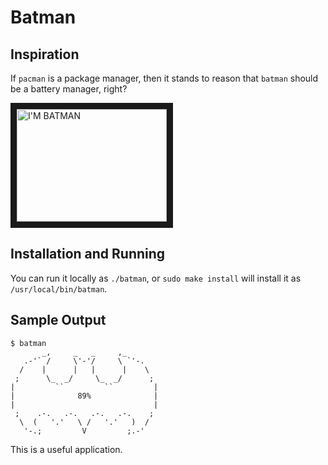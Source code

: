 Batman
======

Inspiration
-----------

If `pacman` is a package manager, then it stands to reason that `batman` should be a battery manager, right?

<a href="http://www.youtube.com/watch?feature=player_embedded&v=iu92GxXf1X8
" target="_blank"><img src="http://img.youtube.com/vi/iu92GxXf1X8/0.jpg" 
alt="I'M BATMAN" width="240" height="180" border="10" /></a>


Installation and Running
------------------------

You can run it locally as `./batman`, or `sudo make install` will install it as `/usr/local/bin/batman`.

Sample Output
-------------

```
$ batman
       _,     _   _     ,_
   .-'` /     \'-'/     \ `'-.
  /    |      |   |      |    \
 ;      \_  _/     \_  _/      ;
|         ``         ``         |
|              89%              |
|                               |
 ;    .-.   .-.   .-.   .-.    ;
  \  (   '.'   \ /   '.'   )  /
   '-.;         V         ;.-'
```

This is a useful application.
